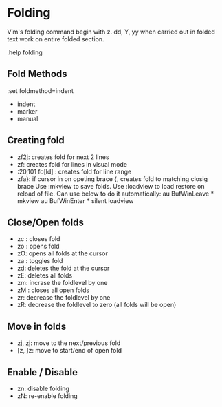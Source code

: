 # Folding
Vim's folding command begin with z.
dd, Y, yy when carried out in folded text work on entire folded section.

:help folding


## Fold Methods
:set foldmethod=indent
- indent
- marker
- manual

## Creating fold
- zf2j: creates fold for next 2 lines
- zf: creates fold for lines in visual mode
- :20,101 fo[ld] : creates fold for line range
- zfa}: if cursor in on opeting brace {, creates fold to matching closig brace
Use :mkview to save folds. Use :loadview to load restore on reload of file.
Can use below to do it automatically:
  au BufWinLeave * mkview
  au BufWinEnter * silent loadview

## Close/Open folds
- zc : closes fold
- zo : opens fold
- zO: opens all folds at the cursor
- za : toggles fold
- zd: deletes the fold at the cursor
- zE: deletes all folds
- zm: incrase the foldlevel by one
- zM : closes all open folds
- zr: decrease the foldlevel by one
- zR: decrease the foldlevel to zero (all folds will be open)

## Move in folds
- zj, zj: move to the next/previous fold
- [z, ]z: move to start/end of open fold


## Enable / Disable
- zn: disable folding
- zN: re-enable folding
